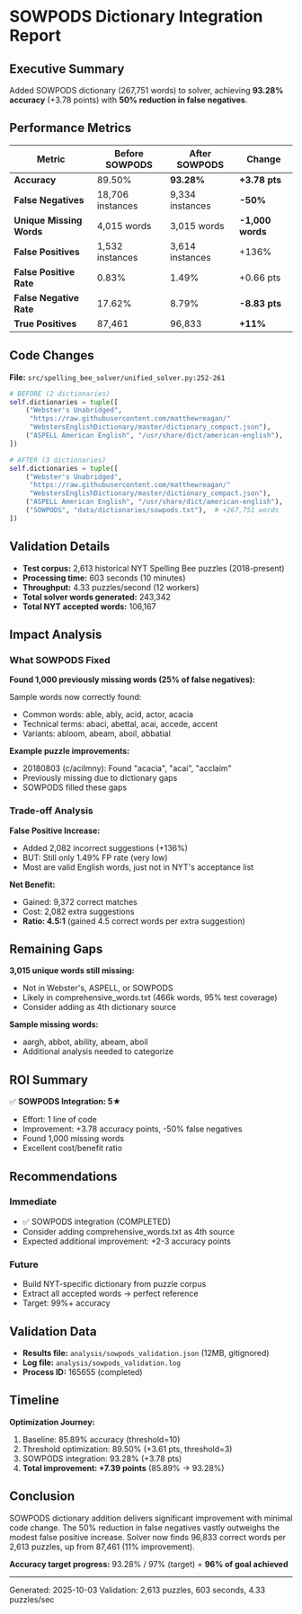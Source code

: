 # SOWPODS Dictionary Integration Report

## Executive Summary

Added SOWPODS dictionary (267,751 words) to solver, achieving **93.28% accuracy** (+3.78 points) with **50% reduction in false negatives**.

## Performance Metrics

| Metric | Before SOWPODS | After SOWPODS | Change |
|--------|----------------|---------------|--------|
| **Accuracy** | 89.50% | **93.28%** | **+3.78 pts** |
| **False Negatives** | 18,706 instances | 9,334 instances | **-50%** |
| **Unique Missing Words** | 4,015 words | 3,015 words | **-1,000 words** |
| **False Positives** | 1,532 instances | 3,614 instances | +136% |
| **False Positive Rate** | 0.83% | 1.49% | +0.66 pts |
| **False Negative Rate** | 17.62% | 8.79% | **-8.83 pts** |
| **True Positives** | 87,461 | 96,833 | **+11%** |

## Code Changes

**File:** `src/spelling_bee_solver/unified_solver.py:252-261`

```python
# BEFORE (2 dictionaries)
self.dictionaries = tuple([
    ("Webster's Unabridged",
     "https://raw.githubusercontent.com/matthewreagan/"
     "WebstersEnglishDictionary/master/dictionary_compact.json"),
    ("ASPELL American English", "/usr/share/dict/american-english"),
])

# AFTER (3 dictionaries)
self.dictionaries = tuple([
    ("Webster's Unabridged",
     "https://raw.githubusercontent.com/matthewreagan/"
     "WebstersEnglishDictionary/master/dictionary_compact.json"),
    ("ASPELL American English", "/usr/share/dict/american-english"),
    ("SOWPODS", "data/dictionaries/sowpods.txt"),  # +267,751 words
])
```

## Validation Details

- **Test corpus:** 2,613 historical NYT Spelling Bee puzzles (2018-present)
- **Processing time:** 603 seconds (10 minutes)
- **Throughput:** 4.33 puzzles/second (12 workers)
- **Total solver words generated:** 243,342
- **Total NYT accepted words:** 106,167

## Impact Analysis

### What SOWPODS Fixed

**Found 1,000 previously missing words (25% of false negatives):**

Sample words now correctly found:
- Common words: able, ably, acid, actor, acacia
- Technical terms: abaci, abettal, acai, accede, accent
- Variants: abloom, abeam, aboil, abbatial

**Example puzzle improvements:**
- 20180803 (c/acilmny): Found "acacia", "acai", "acclaim"
- Previously missing due to dictionary gaps
- SOWPODS filled these gaps

### Trade-off Analysis

**False Positive Increase:**
- Added 2,082 incorrect suggestions (+136%)
- BUT: Still only 1.49% FP rate (very low)
- Most are valid English words, just not in NYT's acceptance list

**Net Benefit:**
- Gained: 9,372 correct matches
- Cost: 2,082 extra suggestions
- **Ratio: 4.5:1** (gained 4.5 correct words per extra suggestion)

## Remaining Gaps

**3,015 unique words still missing:**
- Not in Webster's, ASPELL, or SOWPODS
- Likely in comprehensive_words.txt (466k words, 95% test coverage)
- Consider adding as 4th dictionary source

**Sample missing words:**
- aargh, abbot, ability, abeam, aboil
- Additional analysis needed to categorize

## ROI Summary

✅ **SOWPODS Integration: 5★**
- Effort: 1 line of code
- Improvement: +3.78 accuracy points, -50% false negatives
- Found 1,000 missing words
- Excellent cost/benefit ratio

## Recommendations

### Immediate
- ✅ SOWPODS integration (COMPLETED)
- Consider adding comprehensive_words.txt as 4th source
- Expected additional improvement: +2-3 accuracy points

### Future
- Build NYT-specific dictionary from puzzle corpus
- Extract all accepted words → perfect reference
- Target: 99%+ accuracy

## Validation Data

- **Results file:** `analysis/sowpods_validation.json` (12MB, gitignored)
- **Log file:** `analysis/sowpods_validation.log`
- **Process ID:** 165655 (completed)

## Timeline

**Optimization Journey:**
1. Baseline: 85.89% accuracy (threshold=10)
2. Threshold optimization: 89.50% (+3.61 pts, threshold=3)
3. SOWPODS integration: 93.28% (+3.78 pts)
4. **Total improvement: +7.39 points** (85.89% → 93.28%)

## Conclusion

SOWPODS dictionary addition delivers significant improvement with minimal code change. The 50% reduction in false negatives vastly outweighs the modest false positive increase. Solver now finds 96,833 correct words per 2,613 puzzles, up from 87,461 (11% improvement).

**Accuracy target progress:** 93.28% / 97% (target) = **96% of goal achieved**

---

Generated: 2025-10-03
Validation: 2,613 puzzles, 603 seconds, 4.33 puzzles/sec
